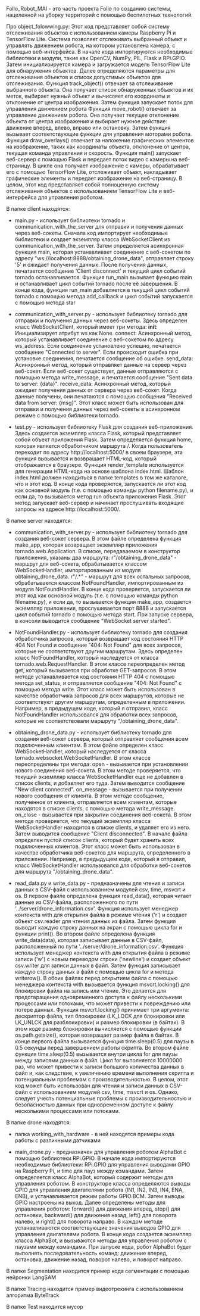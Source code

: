 Follo_Robot_MAI - это часть проекта Follo по созданию системы, нацеленной на уборку территорий 
с помощью беспилотных технологий.

Про object_folowwing.py:
    Этот код представляет собой систему отслеживания объектов с использованием камеры Raspberry Pi и TensorFlow Lite. Система позволяет отслеживать выбранный объект и управлять движением робота, на котором установлена камера, с помощью веб-интерфейса.
    В начале кода импортируются необходимые библиотеки и модули, такие как OpenCV, NumPy, PIL, Flask и RPi.GPIO. Затем инициализируется камера и загружается модель TensorFlow Lite для обнаружения объектов. Далее определяются параметры для отслеживания объектов и список допустимых объектов для отслеживания.
    Функция track_object() отвечает за отслеживание выбранного объекта. Она получает список обнаруженных объектов и их меток, выбирает нужный объект и вычисляет его координаты и отклонение от центра изображения. Затем функция запускает поток для управления движением робота
    Функция move_robot() отвечает за управление движением робота. Она получает текущее отклонение объекта от центра изображения и выбирает нужное действие: движение вперед, влево, вправо или остановку. Затем функция вызывает соответствующие функции для управления моторами робота.
    Функция draw_overlays() отвечает за наложение графических элементов на изображение, таких как координаты объекта, отклонение от центра, текущая команда управления и скорость.
    Функция main() запускает веб-сервер с помощью Flask и передает поток видео с камеры на веб-страницу. В цикле она получает изображение с камеры, обрабатывает его с помощью TensorFlow Lite, отслеживает объект, накладывает графические элементы и передает изображение на веб-страницу.
    В целом, этот код представляет собой полноценную систему отслеживания объектов с использованием TensorFlow Lite и веб-интерфейса для управления роботом.

В папке client находятся:
- main.py - использует библиотеки tornado и communication_with_the_server для отправки и получения данных через веб-сокеты.
    Сначала код импортирует необходимые библиотеки и создает экземпляр класса WebSocketClient из communication_with_the_server.
    Затем определяется асинхронная функция main, которая устанавливает соединение с веб-сокетом 
    по адресу "ws://localhost:8888/obtaining_drone_data", отправляет строку '5' и ожидает получения данных. 
    После получения данных, печатается сообщение 'Client disconnect' и текущий цикл событий tornado останавливается.
    Функция run_main вызывает функцию main и останавливает цикл событий tornado после её завершения.
    В конце кода, функция run_main добавляется в текущий цикл событий tornado с помощью метода add_callback и цикл 
    событий запускается с помощью метода star

- communication_with_server.py - использует библиотеку tornado для отправки и получения данных через веб-сокеты.
    Здесь определен класс WebSocketClient, который имеет три метода:
    __init__: Инициализирует атрибут ws как None.
    connect: Асинхронный метод, который устанавливает соединение с веб-сокетом по адресу ws_address. 
    Если соединение установлено успешно, печатается сообщение "Connected to server". Если происходит ошибка при
    установке соединения, печатается сообщение об ошибке.
    send_data: Асинхронный метод, который отправляет данные на сервер через веб-сокет. Если веб-сокет существует, 
    данные отправляются с помощью метода write_message, и печатается сообщение "Sent data to server: {data}".
    receive_data: Асинхронный метод, который ожидает получения данных от сервера через веб-сокет. Когда данные получены, 
    они печатаются с помощью сообщения "Received data from server: {msg}".
    Этот класс может быть использован для отправки и получения данных через веб-сокеты в асинхронном режиме с помощью 
    библиотеки tornado.

- test.py - использует библиотеку Flask для создания веб-приложения.
   Здесь создается экземпляр класса Flask, который представляет собой объект приложения Flask.
   Затем определяется функция home, которая является обработчиком маршрута /. Когда пользователь переходит по 
   адресу http://localhost:5000/ в своем браузере, эта функция вызывается и возвращает HTML-код, который отображается
   в браузере.
   Функция render_template используется для генерации HTML-кода на основе шаблона index.html. Шаблон index.html должен 
   находиться в папке templates в том же каталоге, что и этот код.
   В конце кода проверяется, запускается ли этот код как основной модуль (т.е. с помощью команды python filename.py), 
   и если да, то вызывается метод run объекта приложения Flask. Этот метод запускает веб-сервер и начинает прослушивать 
   входящие запросы на адресе http://localhost:5000/.

В папке server находятся:
- communication_with_server.py - использует библиотеку tornado для создания веб-сокет сервера.
  В этом файле определена функция make_app, которая возвращает экземпляр приложения tornado.web.Application. В списке, передаваемом в конструктор приложения, указаны два маршрута:
  r"/obtaining_drone_data" - маршрут для веб-сокета, обрабатывается классом WebSocketHandler, импортированным из модуля obtaining_drone_data.
  r"/.*" - маршрут для всех остальных запросов, обрабатывается классом NotFoundHandler, импортированным из модуля NotFoundHandler.
  В конце кода проверяется, запускается ли этот код как основной модуль (т.е. с помощью команды python filename.py), и если да, то вызывается функция make_app, создается экземпляр приложения, прослушивается порт 8888 и запускается цикл событий tornado с помощью метода start. При запуске сервера, в консоли выводится сообщение "WebSocket server started".

- NotFoundHandler.py - использует библиотеку tornado для создания обработчика запросов, который возвращает код состояния HTTP 404 Not Found и сообщение "404: Not Found" для всех запросов, которые не соответствуют другим маршрутам.
  Здесь определен класс NotFoundHandler, который наследуется от класса tornado.web.RequestHandler. В этом классе переопределен метод get, который вызывается при обработке GET-запросов. В этом методе устанавливается код состояния HTTP 404 с помощью метода set_status, и отправляется сообщение "404: Not Found" с помощью метода write.
  Этот класс может быть использован в качестве обработчика запросов для всех маршрутов, которые не соответствуют другим маршрутам, определенным в приложении. Например, в предыдущем коде, который я отправил, класс NotFoundHandler использовался для обработки всех запросов, которые не соответствовали маршруту "/obtaining_drone_data".

- obtaining_drone_data.py - использует библиотеку tornado для создания веб-сокет сервера, который отправляет сообщения всем подключенным клиентам.
  В этом файле определен класс WebSocketHandler, который наследуется от класса tornado.websocket.WebSocketHandler. В этом классе переопределены три метода:
  open - вызывается при установлении нового соединения веб-сокета. В этом методе проверяется, что текущий экземпляр класса WebSocketHandler еще не добавлен в список clients, и добавляет его туда. Затем выводится сообщение "New client connected".
  on_message - вызывается при получении нового сообщения от клиента. В этом методе сообщение, полученное от клиента, отправляется всем клиентам, которые находятся в списке clients, с помощью метода write_message.
  on_close - вызывается при закрытии соединения веб-сокета. В этом методе проверяется, что текущий экземпляр класса WebSocketHandler находится в списке clients, и удаляет его из него. Затем выводится сообщение "Client disconnected".
  В начале файла определен пустой список clients, который будет хранить всех подключенных клиентов.
  Этот класс может быть использован в качестве обработчика веб-сокетов для маршрута, определенного в приложении. Например, в предыдущем коде, который я отправил, класс WebSocketHandler использовался для обработки веб-сокетов для маршрута "/obtaining_drone_data".

- read_data.py и write_data.py - предназначены для чтения и записи данных в CSV-файл с использованием модулей csv, time, msvcrt и os.
  В первом файле определена функция read_data(), которая читает данные из CSV-файла, расположенного по пути '../server/drone_information.csv'. Функция использует менеджер контекста with для открытия файла в режиме чтения ('r') и создает объект csv.reader для чтения данных из файла. Затем функция выводит каждую строку данных на экран с помощью цикла for и функции print().
  Во втором файле определена функция write_data(data), которая записывает данные в CSV-файл, расположенный по пути '../server/drone_information.csv'. Функция использует менеджер контекста with для открытия файла в режиме записи ('w') с новым переводом строки ('newline') и создает объект csv.writer для записи данных в файл. Затем функция записывает каждую строку данных в файл с помощью цикла for и метода writerow().
  В обоих файлах перед открытием файла с помощью менеджера контекста with вызывается функция msvcrt.locking() для блокировки файла на запись или чтение. Это делается для предотвращения одновременного доступа к файлу несколькими процессами или потоками, что может привести к повреждению или потере данных. Функция msvcrt.locking() принимает три аргумента: дескриптор файла, тип блокировки (LK_LOCK для блокировки или LK_UNLCK для разблокировки) и размер блокировки (в байтах). В этом коде размер блокировки вычисляется с помощью функции os.path.getsize(), которая возвращает размер файла в байтах.
  В конце первого файла вызывается функция time.sleep(0.5) для паузы в 0.5 секунды перед завершением работы скрипта. Во втором файле функция time.sleep(0.5) вызывается внутри цикла for для паузы между записями данных в файл. Цикл for выполняется 10000000 раз, что может привести к записи большого количества данных в файл и, как следствие, к увеличению времени выполнения скрипта и потенциальным проблемам с производительностью.
  В целом, этот код может быть использован для чтения и записи данных в CSV-файл с использованием модулей csv, time, msvcrt и os. Однако, следует учесть потенциальные проблемы с производительностью и безопасностью данных при одновременном доступе к файлу несколькими процессами или потоками.

В папке drone находятся:
- папка working_with_hardware - в ней находятся примеры кода работы с различными датчиками

- main_drone.py - предназначен для управления роботом AlphaBot с помощью библиотеки RPi.GPIO.
  В начале кода импортируются необходимые библиотеки: RPi.GPIO для управления выводами GPIO на Raspberry Pi, и time для пауз между командами.
  Затем определяется класс AlphaBot, который содержит методы для управления роботом. В конструкторе класса определяются выводы GPIO для управления двигателями робота (IN1, IN2, IN3, IN4, ENA, ENB), и устанавливается режим работы GPIO.BCM. Затем выводы GPIO настроены на выход.
  Далее определены методы для управления роботом: forward() для движения вперед, stop() для остановки, backward() для движения назад, left() для поворота налево, и right() для поворота направо. В каждом методе устанавливаются соответствующие значения выводов GPIO для управления двигателями робота.
  В конце кода создается экземпляр класса AlphaBot, и вызываются методы для управления роботом с паузами между командами.
  При запуске кода, робот AlphaBot будет выполнять последовательность команд: движение вперед, остановка, движение назад, поворот налево, и поворот направо.

В папке Segmentation находится пример кода сегментации с помощью нейронки LangSAM

В папке Tracing находится пример видеотрекинга с использованием алгоритма ByteTrack

В папке Test находится мусор
